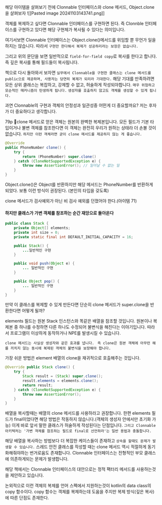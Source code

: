 해당 아이템을 살펴보기 전에 Clonnable 인터페이스와 clone 메서드, Object.clone을 살펴보자
![[Pasted image 20241103143741.png]]

객체를 복제하고 싶다면 Clonnable 인터페이스를 구현하면 된다.
즉 Clonnble 인터페이스를 구현하고 있다면 해당 구현체가 복사될 수 있다는 의미입니다.

여기서보면 Clonnable 인터페이스는 Object.clone()메서드를 위임할
뿐 무언가 일을 하지는 않습니다. 따라서 `구현만 한다해서 복제가 성공하리라는 보장은 없습니다.`

그리고 위의 문단을 보면 일반적으로 `field-for-field copy`로 복사를 한다고 합니다.
즉 깊은 복사를 통해 필드들이 복사됩니다.

책으로 다시 돌아와서 보자면 
`실무에서 Clonnable을 구현한 클래스는 clone 메서드를 public으로 제공하며, 사용자는 당연히 복제가 되리라 기대한다.`
해당 기대를 만족하려면 모든 상위 클래스는 복잡하고, 강제할 수 없고, 허술하게 작성되야합니다.
`매우 위험하고 모순적인 매커니즘이 탄생하게 됩니다.` 
`생성자를 호출하지 않고도 객체를 생성할 수 있게 됩니다.`

과연 Clonnable의 구현과 객체의 안정성과 일관성중 어떤게 더 중요할까요?
저는 후자가 더 중요하다고 생각합니다.

79p 
clone 메서드로 얻은 객체는 원본의 완벽한 복제본입니다.
모든 필드가 기본 타입이거나 불변 객체를 참조한다면 이 객체는 완전히 우리가 원하는 상태라 더 손볼 것이 없습니다.
`하지만 이런 객체라면 굳이 clone 메서드를 제공하지 않는 게 좋습니다.`

```Java
@Override
public PhoneNumber clone() {
	try {
		return (PhoneNumber) super.clone()
	} catch (CloneNotSupportedException e) {
		throw new AssertionError(); // 일어날 수 없는 일
	}
}

```
Object.clone()은 Object를 반환하지만 해당 메서드는 PhoneNumber를 반환하게 되었다.
보통 이런 방식이 권장된다. (본인의 타입을 갖도록)

clone 메서드가 검사예외가 아닌 비 검사 예외를 던졌어야 한다.(아이템 71)

#### 하지만 클래스가 가변 객체를 참조하는 순간 재앙으로 돌아온다

```java
public class Stack {
	private Object[] elements;
	private int size = 0;
	private static final int DEFAULT_INITIAL_CAPACITY = 16; 

	public Stack() {
		...일반적인 구현 
	}

	public void push(Object e) {
		... 일반적인 구현
	}

	public Object pop() {
		... 일반적인 구현
	}
}
```
만약 이 클래스를 복제할 수 있게 만든다면 단순히 clone 메서드가 super.clone을 반환한다면 어떻게 될까?

elements 필드는 원본 Stack 인스턴스와 똑같은 배열을 참조할 것입니다.
원본이나 복제본 중 하나를 수정하면 다른 하나도 수정되어 불변식을 해친다는 이야기입니다.
따라서 프로그램이 이상하게 동작하거나 NPE를 발생시킬 수 있습니다.

`clone 메서드는 사실상 생성자와 같은 효과를 냅니다. `
`즉 clone은 원본 객체에 아무런 해를 끼치지 않는 동시에 복제된 객체의 불변식을 보장해야 합니다.`

가장 쉬운 방법은 element 배열의 clone을 재귀적으로 호출해주는 것입니다.
```Java
@Override public Stack clone() {
	try {
		Stack result = (Stack) super.clone();
		result.elements = elements.clone();
		return result;
	} catch (CloneNotSupportedException e) {
		throw new AssertionError();
	}
}
```
배열을 복사할때는 배열의 clone 메서드를 사용하라고 권장합니다.
한편 elements 필드가 final이었다면 해당 방법은 작동하지 않습니다.(객체의 생성자 안에서만 초기화 가능)
이게 바로 앞서 말한 클래스가 허술하게 작성된다는 단점입니다.
`그리고 Clonnable 아키텍처는 '가변 객체를 참조하는 필드로 final로 선언하라'는 일반 용법과 충돌합니다.`

해당 배열을 복사하는 방법보다 더 복잡한 케이스들이 존재하고 `상속을 할때도 문제가 발생할 수 있습니다.`
스레드 안전 클래스를 작성할 때는 clone 메서드 역시 적절하게 동기화해줘야하는 번거로움도 존재합니다.
Clonnable 인터페이스는 전형적인 부모 클래스에 의존하게되는 문제가 발생합니다.

해당 책에서는 Clonnable 인터페이스의 대안으로는 정적 팩터리 메서드를 사용하는것을 제안하고 있습니다.

논외적으로 이런 객체의 복제를 언어 스펙에서 지원하는것이
kotlin의 data class의 copy 함수이다.
copy 함수는 객체를 복제하는데 도움을 주지만 복제 방식(깊은 복사)에 따른 단점도 존재한다.

